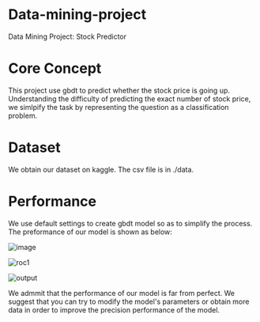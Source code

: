 # Data-mining-project
Data Mining Project: Stock Predictor
# Core Concept
This project use gbdt to predict whether the stock price is going up. Understanding the difficulty of predicting the exact number of stock price, we simlpify the task by representing the question as a classification problem.
# Dataset
We obtain our dataset on kaggle. The csv file is in ./data.
# Performance
We use default settings to create gbdt model so as to simplify the process. The preformance of our model is shown as below:

![image](https://user-images.githubusercontent.com/60739989/162440973-a3ad88ea-dca8-4f8f-9c39-77d13ee5525b.png)

![roc1](https://user-images.githubusercontent.com/60739989/162441077-a50595d8-bcaa-4025-8602-ab5b03b0aaad.png)

![output](https://user-images.githubusercontent.com/60739989/162441087-c3ab8bbd-f404-4e56-a5f7-99c7548e7a94.png)

We admmit that the performance of our model is far from perfect. We suggest that you can try to modify the model's parameters or obtain more data in order to improve the precision performance of the model.
